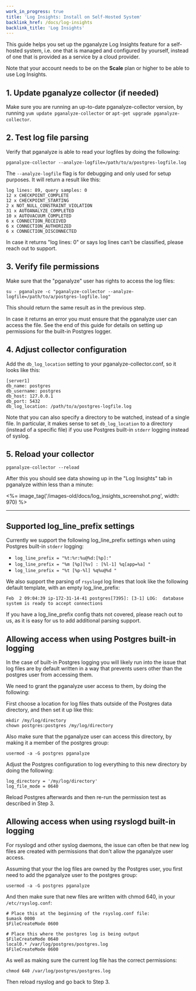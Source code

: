 ```yaml
---
work_in_progress: true
title: 'Log Insights: Install on Self-Hosted System'
backlink_href: /docs/log-insights
backlink_title: 'Log Insights'
---
```


This guide helps you set up the pganalyze Log Insights feature for a self-hosted system, i.e. one that is managed and configured by yourself, instead of one that is provided as a service by a cloud provider.

Note that your account needs to be on the **Scale** plan or higher to be able to use Log Insights.

## 1. Update pganalyze collector (if needed)

Make sure you are running an up-to-date pganalyze-collector version, by running `yum update pganalyze-collector` or `apt-get upgrade pganalyze-collector`.

## 2. Test log file parsing

Verify that pganalyze is able to read your logfiles by doing the following:

```
pganalyze-collector --analyze-logfile=/path/to/a/postgres-logfile.log
```

The `--analyze-logfile` flag is for debugging and only used for setup purposes. It will return a result like this:

```
log lines: 89, query samples: 0
12 x CHECKPOINT_COMPLETE
12 x CHECKPOINT_STARTING
2 x NOT_NULL_CONSTRAINT_VIOLATION
31 x AUTOANALYZE_COMPLETED
10 x AUTOVACUUM_COMPLETED
6 x CONNECTION_RECEIVED
6 x CONNECTION_AUTHORIZED
6 x CONNECTION_DISCONNECTED
```

In case it returns "log lines: 0" or says log lines can't be classified, please reach out to support.

## 3. Verify file permissions

Make sure that the "pganalyze" user has rights to access the log files:

```
su - pganalyze -c "pganalyze-collector --analyze-logfile=/path/to/a/postgres-logfile.log"
```

This should return the same result as in the previous step.

In case it returns an error you must ensure that the pganalyze user can access the file. See the end of this guide for details on setting up permissions for the built-in Postgres logger.

## 4. Adjust collector configuration

Add the `db_log_location` setting to your pganalyze-collector.conf, so it looks like this:

```
[server1]
db_name: postgres
db_username: postgres
db_host: 127.0.0.1
db_port: 5432
db_log_location: /path/to/a/postgres-logfile.log
```

Note that you can also specify a directory to be watched, instead of a single file. In particular, it makes sense to set `db_log_location` to a directory (instead of a specific file) if you use Postgres built-in `stderr` logging instead of syslog.

## 5. Reload your collector

```
pganalyze-collector --reload
```

After this you should see data showing up in the "Log Insights" tab in pganalyze within less than a minute:

<%= image_tag('/images-old/docs/log_insights_screenshot.png', width: 970) %>


---

## Supported log_line_prefix settings

Currently we support the following log_line_prefix settings when using Postgres built-in `stderr` logging:

* `log_line_prefix = "%t:%r:%u@%d:[%p]:"`
* `log_line_prefix = "%m [%p][%v] : [%l-1] %q[app=%a] "`
* `log_line_prefix = "%t [%p-%l] %q%u@%d "`

We also support the parsing of `rsyslogd` log lines that look like the following default template, with an empty log_line_prefix:

```
Feb  2 09:04:39 ip-172-31-14-41 postgres[7395]: [3-1] LOG:  database system is ready to accept connections
```

If you have a log_line_prefix config thats not covered, please reach out to us, as it is easy for us to add additional parsing support.

## Allowing access when using Postgres built-in logging

In the case of built-in Postgres logging you will likely run into the issue that
log files are by default written in a way that prevents users other than the
postgres user from accessing them.

We need to grant the pganalyze user access to them, by doing the following:

First choose a location for log files thats outside of the Postgres data directory,
and then set it up like this:

```
mkdir /my/log/directory
chown postgres:postgres /my/log/directory
```

Also make sure that the pganalyze user can access this directory, by making it a member of the postgres group:

```
usermod -a -G postgres pganalyze
```

Adjust the Postgres configuration to log everything to this new directory by doing the following:

```
log_directory = '/my/log/directory'
log_file_mode = 0640
```

Reload Postgres afterwards and then re-run the permission test as described in Step 3.

## Allowing access when using rsyslogd built-in logging

For rsyslogd and other syslog daemons, the issue can often be that new log files
are created with permissions that don't allow the pganalyze user access.

Assuming that your the log files are owned by the Postgres user, you first
need to add the pganalyze user to the postgres group:

```
usermod -a -G postgres pganalyze
```

And then make sure that new files are written with chmod 640, in your `/etc/rsyslog.conf`:

```
# Place this at the beginning of the rsyslog.conf file:
$umask 0000
$FileCreateMode 0600

# Place this where the postgres log is being output
$FileCreateMode 0640
local0.* /var/log/postgres/postgres.log
$FileCreateMode 0600
```

As well as making sure the current log file has the correct permissions:

```
chmod 640 /var/log/postgres/postgres.log
```

Then reload rsyslog and go back to Step 3.
